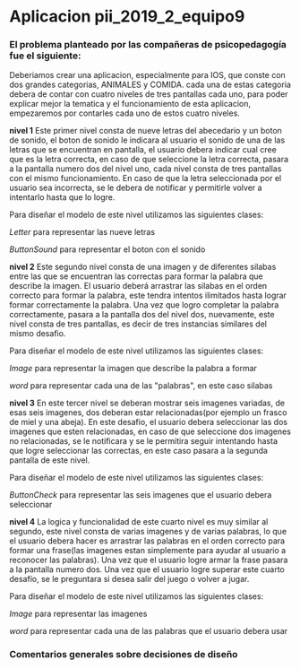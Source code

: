 # Aplicacion pii_2019_2_equipo9

### El problema planteado por las compañeras de psicopedagogía fue el siguiente:

Deberiamos crear una aplicacion, especialmente para IOS, que conste con dos grandes categorias, ANIMALES y COMIDA.
cada una de estas categoria debera de contar con cuatro niveles de tres pantallas cada uno, para poder explicar mejor la 
tematica y el funcionamiento de esta aplicacion, empezaremos por contarles cada uno de estos cuatro niveles.



**nivel 1**
Este primer nivel consta de nueve letras del abecedario y un boton de sonido, el boton de sonido le indicara al usuario el sonido de una de las letras que se encuentran en pantalla, el usuario debera indicar cual cree que es la letra correcta, en caso de que seleccione la letra correcta, pasara a la pantalla numero dos del nivel uno, cada nivel consta de tres pantallas con el mismo funcionamiento. En caso de que la letra seleccionada por el usuario sea incorrecta, se le debera de notificar y permitirle volver a intentarlo hasta que lo logre.

Para diseñar el modelo de este nivel utilizamos las siguientes clases:

*Letter* para representar las nueve letras 

*ButtonSound* para representar el boton con el sonido




**nivel 2**
Este segundo nivel consta de una imagen y de diferentes silabas entre las que se encuentran las correctas para formar la palabra que 
describe la imagen. El usuario deberá arrastrar las silabas en el orden correcto para formar la palabra, este tendra intentos ilimitados 
hasta lograr formar correctamente la palabra. Una vez que logro completar la palabra correctamente, pasara a la pantalla dos del nivel dos, nuevamente, este nivel consta de tres pantallas, es decir de tres instancias similares del mismo desafio.

Para diseñar el modelo de este nivel utilizamos las siguientes clases:

*Image* para representar la imagen que describe la palabra a formar

*word* para representar cada una de las "palabras", en este caso silabas



**nivel 3**
En este tercer nivel se deberan mostrar seis imagenes variadas, de esas seis imagenes, dos deberan estar relacionadas(por ejemplo un frasco de miel y una abeja). En este desafio, el usuario debera seleccionar las dos imagenes que esten relacionadas, en caso de que seleccione dos imagenes no relacionadas, se le notificara y se le permitira seguir intentando hasta que logre seleccionar las correctas, en este caso pasara a la segunda pantalla de este nivel.

Para diseñar el modelo de este nivel utilizamos las siguientes clases:

*ButtonCheck* para representar las seis imagenes que el usuario debera seleccionar 



**nivel 4** 
La logica y funcionalidad de este cuarto nivel es muy similar al segundo, este nivel consta de varias imagenes y de varias palabras, lo que el usuario debera hacer es arrastrar las palabras en el orden correcto para formar una frase(las imagenes estan simplemente para ayudar al usuario a reconocer las palabras). Una vez que el usuario logre armar la frase pasara a la pantalla numero dos.
Una vez que el usuario logre superar este cuarto desafío, se le preguntara si desea salir del juego o volver a jugar.

Para diseñar el modelo de este nivel utilizamos las siguientes clases:

*Image* para representar las imagenes 

*word* para representar cada una de las palabras que el usuario debera usar

### Comentarios generales sobre decisiones de diseño







